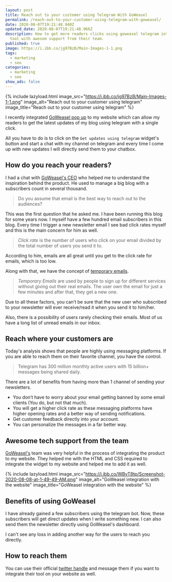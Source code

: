 ```yaml
---
layout: post
title: Reach out to your customer using Telegram With GoWeasel
permalink: /reach-out-to-your-customer-using-telegram-with-goweasel/
date: 2020-08-07T19:21:48.940Z
updated_date: 2020-08-07T19:21:48.966Z
description: How to get more readers clicks using goweasel telegram integration
  tool with awesom support from their team.
published: true
image: https://i.ibb.co/jg97BzB/Main-Images-1-1.png
tags:
  - marketing
  - seo
categories:
  - marketing
  - seo
show_ads: false
---
```

{% include lazyload.html image_src="https://i.ibb.co/jg97BzB/Main-Images-1-1.png" image_alt="Reach out to your customer using telegram" image_title="Reach out to your customer using telegram" %}

I recently integrated [GoWeasel pop up](https://notifier.taskforge.co/) to my website which can allow my readers to get the latest updates of my blog using telegram with a single click.

All you have to do is to click on the `Get updates using telegram` widget's button and start a chat with my channel on telegram and every time I come up with new updates I will directly send them to your chatbox.

## How do you reach your readers?

I had a chat with [GoWeasel's CEO](https://notifier.taskforge.co/) who helped me to understand the inspiration behind the product. He used to manage a big blog with a subscribers count in several thousand.

> Do you assume that email is the best way to reach out to the audiences?

This was the first question that he asked me. I have been running this blog for some years now. I myself have a few hundred email subscribers in this blog. Every time I trigger a new newsletter email I see bad click rates myself and this is the main concern for him as well.

> *Click rate* is the number of users who click on your email divided by the total number of users you send it to.

According to him, emails are all great until you get to the click rate for emails, which is too low.

Along with that, we have the concept of [temporary emails](https://temp-mail.org/en/).

> *Temporary Emails* are used by people to sign up for different services without giving out their real emails. The user own the email for just a few minutes and after that, they get a new one.

Due to all these factors, you can’t be sure that the new user who subscribed to your newsletter will ever receive/read it when you send it to him/her.

Also, there is a possibility of users rarely checking their emails. Most of us have a long list of unread emails in our inbox.

## Reach where your customers are

Today's analysis shows that people are highly using messaging platforms. If you are able to reach them on their favorite channel, you have the control.

> Telegram has 300 million monthly active users with 15 billion+ messages being shared daily.

There are a lot of benefits from having more than 1 channel of sending your newsletters.

* You don’t have to worry about your email getting banned by some email clients (You do, but not that much).
* You will get a higher click rate as these messaging platforms have higher opening rates and a better way of sending notifications.
* Get customer feedback directly into your account.
* You can personalize the messages in a far better way.

## Awesome tech support from the team

[GoWeasel's](https://notifier.taskforge.co/) team was very helpful in the process of integrating the product to my website. They helped me with the HTML and CSS required to integrate the widget to my website and helped me to add it as well.

{% include lazyload.html image_src="https://i.ibb.co/WBvT8tp/Screenshot-2020-08-08-at-1-49-49-AM.png" image_alt="GoWeasel integration with the website" image_title="GoWeasel integration with the website" %}

## Benefits of using GoWeasel

I have already gained a few subscribers using the telegram bot. Now, these subscribers will get direct updates when I write something new. I can also send them the newsletter directly using GoWeasel's dashboard.

I can't see any loss in adding another way for the users to reach you directly.

## How to reach them

You can use their official [twitter handle](https://twitter.com/go_weasel) and message them if you want to integrate their tool on your website as well.